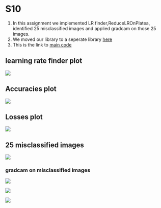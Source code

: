 
# S10
1. In this assignment we implemented LR finder,ReduceLROnPlatea, identified 25 misclassified images and applied gradcam on those 25 images.
2. We moved our library to a seperate library [here](https://github.com/Lakshman511/EVAlibrary)
3. This is the link to 
[main code](https://github.com/Lakshman511/EVA4/blob/master/S10/EVA04_s10_pynb.ipynb )

## learning rate finder plot

![](https://github.com/Lakshman511/EVA4/blob/master/S10/learning_rate.png)


## Accuracies plot

![](https://github.com/Lakshman511/EVA4/blob/master/S10/accuracies.png)


## Losses plot

![](https://github.com/Lakshman511/EVA4/blob/master/S10/losses.png)

## 25 misclassified images

![](https://github.com/Lakshman511/EVA4/blob/master/S10/misclassified_images.png)

### gradcam on misclassified images



![](https://github.com/Lakshman511/EVA4/blob/master/S10/gradcam1.png)


![](https://github.com/Lakshman511/EVA4/blob/master/S10/gradcam2.png)


![](https://github.com/Lakshman511/EVA4/blob/master/S10/gradcam3.png)
